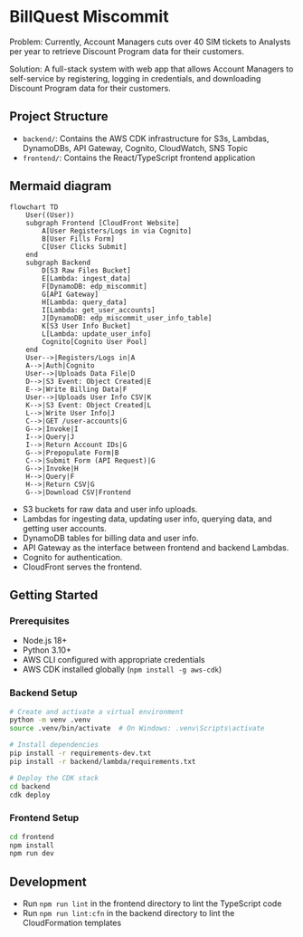 # BillQuest Miscommit
Problem:
Currently, Account Managers cuts over 40 SIM tickets to Analysts per year to retrieve Discount 
Program data for their customers.

Solution: 
A full-stack system with web app that allows Account Managers to self-service by registering,
logging in credentials, and downloading Discount Program data for their customers.

## Project Structure

- `backend/`: Contains the AWS CDK infrastructure for S3s, Lambdas, DynamoDBs, API Gateway, Cognito, CloudWatch, SNS Topic
- `frontend/`: Contains the React/TypeScript frontend application

## Mermaid diagram

```mermaid
flowchart TD
    User((User))
    subgraph Frontend [CloudFront Website]
        A[User Registers/Logs in via Cognito]
        B[User Fills Form]
        C[User Clicks Submit]
    end
    subgraph Backend
        D[S3 Raw Files Bucket]
        E[Lambda: ingest_data]
        F[DynamoDB: edp_miscommit]
        G[API Gateway]
        H[Lambda: query_data]
        I[Lambda: get_user_accounts]
        J[DynamoDB: edp_miscommit_user_info_table]
        K[S3 User Info Bucket]
        L[Lambda: update_user_info]
        Cognito[Cognito User Pool]
    end
    User-->|Registers/Logs in|A
    A-->|Auth|Cognito
    User-->|Uploads Data File|D
    D-->|S3 Event: Object Created|E
    E-->|Write Billing Data|F
    User-->|Uploads User Info CSV|K
    K-->|S3 Event: Object Created|L
    L-->|Write User Info|J
    C-->|GET /user-accounts|G
    G-->|Invoke|I
    I-->|Query|J
    I-->|Return Account IDs|G
    G-->|Prepopulate Form|B
    C-->|Submit Form (API Request)|G
    G-->|Invoke|H
    H-->|Query|F
    H-->|Return CSV|G
    G-->|Download CSV|Frontend
```

- S3 buckets for raw data and user info uploads.
- Lambdas for ingesting data, updating user info, querying data, and getting user accounts.
- DynamoDB tables for billing data and user info.
- API Gateway as the interface between frontend and backend Lambdas.
- Cognito for authentication.
- CloudFront serves the frontend.

## Getting Started

### Prerequisites

- Node.js 18+
- Python 3.10+
- AWS CLI configured with appropriate credentials
- AWS CDK installed globally (`npm install -g aws-cdk`)

### Backend Setup

```bash
# Create and activate a virtual environment
python -m venv .venv
source .venv/bin/activate  # On Windows: .venv\Scripts\activate

# Install dependencies
pip install -r requirements-dev.txt
pip install -r backend/lambda/requirements.txt

# Deploy the CDK stack
cd backend
cdk deploy
```

### Frontend Setup

```bash
cd frontend
npm install
npm run dev
```

## Development

- Run `npm run lint` in the frontend directory to lint the TypeScript code
- Run `npm run lint:cfn` in the backend directory to lint the CloudFormation templates